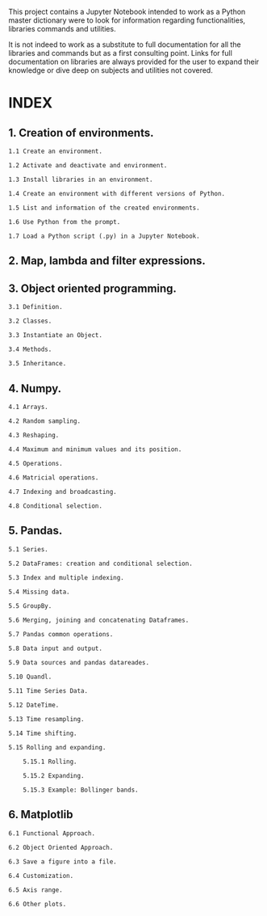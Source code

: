 This project contains a Jupyter Notebook intended to work as a Python master dictionary were to look for information regarding functionalities, libraries commands and utilities.

It is not indeed to work as a substitute to full documentation for all the libraries and commands but as a first consulting point. Links for full documentation on libraries are always provided for the user to expand their knowledge or dive deep on subjects and utilities not covered.

# INDEX

## 1. Creation of environments.

    1.1 Create an environment.
  
    1.2 Activate and deactivate and environment.
  
    1.3 Install libraries in an environment.
  
    1.4 Create an environment with different versions of Python.
  
    1.5 List and information of the created environments.
  
    1.6 Use Python from the prompt.
  
    1.7 Load a Python script (.py) in a Jupyter Notebook.
    
## 2. Map, lambda and filter expressions.

## 3. Object oriented programming.

    3.1 Definition.
    
    3.2 Classes.
    
    3.3 Instantiate an Object.
    
    3.4 Methods.
    
    3.5 Inheritance.
    
## 4. Numpy.

    4.1 Arrays.
    
    4.2 Random sampling.
    
    4.3 Reshaping.
    
    4.4 Maximum and minimum values and its position.
    
    4.5 Operations.
    
    4.6 Matricial operations.
    
    4.7 Indexing and broadcasting.
    
    4.8 Conditional selection.
    
## 5. Pandas.

    5.1 Series.
    
    5.2 DataFrames: creation and conditional selection.
    
    5.3 Index and multiple indexing.
    
    5.4 Missing data.
    
    5.5 GroupBy.
    
    5.6 Merging, joining and concatenating Dataframes.
    
    5.7 Pandas common operations.
    
    5.8 Data input and output.
    
    5.9 Data sources and pandas datareades.
    
    5.10 Quandl.
    
    5.11 Time Series Data.
    
    5.12 DateTime.
    
    5.13 Time resampling.
    
    5.14 Time shifting.
    
    5.15 Rolling and expanding.
    
        5.15.1 Rolling.
        
        5.15.2 Expanding.
        
        5.15.3 Example: Bollinger bands.
        
## 6. Matplotlib

    6.1 Functional Approach.
    
    6.2 Object Oriented Approach.
    
    6.3 Save a figure into a file.
    
    6.4 Customization.
    
    6.5 Axis range.
    
    6.6 Other plots.
    
    
    
    
    
    

    
